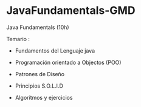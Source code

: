 # JavaFundamentals-GMD
Java Fundamentals (10h)

Temario :

- Fundamentos del Lenguaje java

- Programación orientado a Objectos (POO)

- Patrones de Diseño

- Principios S.O.L.I.D

- Algorítmos y ejercicios
